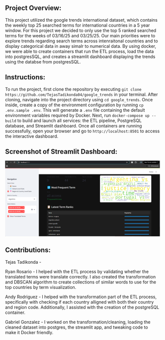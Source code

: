 ## Project Overview:

This project utilized the google trends international dataset, which contains the weekly top 25 searched terms for international countries in a 5 year window. For this project we decided to only use the top 5 ranked searched terms for the weeks of 03/16/25 and 03/25/25. Our main priorities were to explore trends regarding search terms across intenraitonal countries and to display categorical data in away simalr to numerical data. By using docker, we were able to create containers that run the ETL process, load the data into postgresSQL, and creates a streamlit dashboard displaying the trends using the databse from postgresSQL.


## Instructions:
To run the project, first clone the repository by executing `git clone https://github.com/TejasTadikonda04/google_trends` in your terminal. After cloning, navigate into the project directory using `cd google_trends`. Once inside, create a copy of the environment configuration by running `cp .env.sample .env`. This will generate a `.env` file containing the default environment variables required by Docker. Next, run `docker-compose up --build` to build and launch all services: the ETL pipeline, PostgreSQL database, and Streamlit dashboard. Once all containers are running successfully, open your browser and go to `http://localhost:8501` to access the interactive dashboard.

## Screenshot of Streamlit Dashboard:
![Alt text](/streamlit_screenshot.png)
## Contributions:

Tejas Tadikonda - 

Ryan Rosario - I helped with the ETL process by validating whether the translated terms were translate correctly. I also created the transformation and DBSCAN algorithm to create collections of similar words to use for the top countries by term visualization.

Andy Rodriguez - I helped with the transformation part of the ETL process, specifically with checking if each country alligned with both their country and region code. Additionally, I assisted with the creation of the postgreSQL container.

Gabriel Gonzalez - I worked on the transformation/cleaning, loading the cleaned dataset into postgres, the streamlit app, and tweaking code to make it Docker friendly. 

